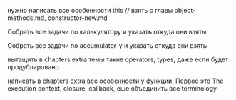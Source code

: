 нужно написать все особенности this // взять с главы object-methods.md, constructor-new.md

Собрать все задачи по калькулятору и указать откуда они взяты

Собрать все задачи по accumulator-у и указать откуда они взяты

вытащить в chapters extra темы такие operators, types, даже если будет продублировано

написать в chapters extra все особенности у функции. Первое это The execution context, closure, callback, еще объединить
все terminology
